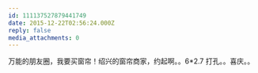 ```yaml
---
id: 111137527879441749
date: 2015-12-22T02:56:24.000Z
reply: false
media_attachments: 0
---
```


万能的朋友圈，我要买窗帘！绍兴的窗帘商家，约起啊。。6*2.7 打孔。。喜庆。。

